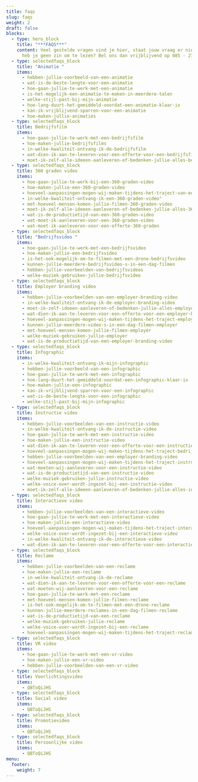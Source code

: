 ```yaml
---
title: faqs
slug: faqs
weight: 2
draft: false
blocks:
  - type: hero_block
    title: "***FAQS***"
    content: Veel gestelde vragen vind je hier, staat jouw vraag er niet tussen, of
      heb je geen zin om te lezen? Bel ons dan vrijblijvend op 085 - 273 8331.
  - type: selectedfaqs_block
    title: "Animatie "
    items:
      - hebben-jullie-voorbeeld-van-een-animatie
      - wat-is-de-beste-lengte-voor-een-animatie
      - hoe-gaan-jullie-te-werk-met-een-animatie
      - is-het-mogelijk-een-animatie-te-maken-in-meerdere-talen
      - welke-stijl-past-bij-mijn-animatie
      - hoe-lang-duurt-het-gemiddeld-voordat-een-animatie-klaar-is
      - kan-ik-vrijblijvend-sparren-voor-een-animatie
      - hoe-maken-jullie-animaties
  - type: selectedfaqs_block
    title: Bedrijfsfilm
    items:
      - hoe-gaan-jullie-te-werk-met-een-bedrijfsfilm
      - hoe-maken-jullie-bedrijfsfilms
      - in-welke-kwaliteit-ontvang-ik-de-bedrijfsfilm
      - wat-dien-ik-aan-te-leveren-voor-een-offerte-voor-een-bedrijfsfilm
      - moet-ik-zelf-alle-ideeen-aanleveren-of-bedenken-jullie-alles-bedrijfslim
  - type: selectedfaqs_block
    title: 360 graden video
    items:
      - hoe-gaan-jullie-te-werk-bij-een-360-graden-video
      - hoe-maken-jullie-een-360-graden-video
      - hoeveel-aanpassingen-mogen-wij-maken-tijdens-het-traject-van-een-360-graden-video
      - in-welke-kwaliteit-ontvang-ik-een-360-graden-video"
      - met-hoeveel-mensen-komen-jullie-filmen-360-graden-video
      - moet-ik-zelf-alle-ideeen-aanleveren-of-bedenken-jullie-alles-360-graden
      - wat-is-de-productietijd-van-een-360-graden-video
      - wat-moet-ik-aanleveren-voor-een-360-graden-video
      - wat-moet-ik-aanleveren-voor-een-offerte-360-graden
  - type: selectedfaqs_block
    title: "Bedrijfsvideo "
    items:
      - hoe-gaan-jullie-te-werk-met-een-bedrijfsvideo
      - hoe-maken-jullie-een-bedrijfsvideo
      - is-het-ook-mogelijk-om-te-filmen-met-een-drone-bedrijfsvideo
      - kunnen-jullie-meerdere-bedrijfsvideo-s-in-een-dag-filmen
      - hebben-jullie-voorbeelden-van-bedrijfsvideos
      - welke-muziek-gebruiken-jullie-bedrijfsvideo
  - type: selectedfaqs_block
    title: Employer branding video
    items:
      - hebben-jullie-voorbeelden-van-een-employer-branding-video
      - in-welke-kwaliteit-ontvang-ik-de-employer-branding-video
      - moet-ik-zelf-ideeen-aanleveren-of-bedenken-jullie-alles-employer
      - wat-dien-ik-aan-te-leveren-voor-een-offerte-voor-een-employer-branding-video
      - hoeveel-aanpassingen-mogen-wij-maken-tijdens-het-traject-employer
      - kunnen-jullie-meerdere-video-s-in-een-dag-filmen-employer
      - met-hoeveel-mensen-komen-jullie-filmen-employer
      - welke-muziek-gebruiken-jullie-employer
      - wat-is-de-productietijd-van-een-employer-branding-video
  - type: selectedfaqs_block
    title: Infographic
    items:
      - in-welke-kwaliteit-ontvang-ik-mijn-infographic
      - hebben-jullie-voorbeeld-van-een-infographic
      - hoe-gaan-jullie-te-werk-met-een-infographic
      - hoe-lang-duurt-het-gemiddeld-voordat-een-infographic-klaar-is
      - hoe-maken-jullie-een-infographic
      - kan-ik-vrijblijvend-sparren-voor-een-infographic
      - wat-is-de-beste-lengte-voor-een-infographic
      - welke-stijl-past-bij-mijn-infographic
  - type: selectedfaqs_block
    title: Instructie video
    items:
      - hebben-jullie-voorbeelden-van-een-instructie-video
      - in-welke-kwaliteit-ontvang-ik-de-instructie-video
      - hoe-gaan-jullie-te-werk-met-een-instructie-video
      - hoe-maken-jullie-een-instructie-video
      - wat-dien-ik-aan-te-leveren-voor-een-offerte-voor-een-instructie-video
      - hoeveel-aanpassingen-mogen-wij-maken-tijdens-het-traject-bedrijfsvideo
      - hebben-jullie-voorbeelden-van-een-employer-branding-video
      - hoeveel-aanpassingen-mogen-wij-maken-tijdens-het-traject-instructie-video
      - wat-moeten-wij-aanleveren-voor-een-instructie-video
      - wat-is-de-productietijd-van-een-instructie-video
      - welke-muziek-gebruiken-jullie-instructie-video
      - welke-voice-over-wordt-ingezet-bij-een-instructie-video
      - moet-ik-zelf-alle-ideeen-aanleveren-of-bedenken-jullie-alles-instructie-video
  - type: selectedfaqs_block
    title: Interactieve video
    items:
      - hebben-jullie-voorbeelden-van-een-interactieve-video
      - hoe-gaan-jullie-te-werk-met-een-interactieve-video
      - hoe-maken-jullie-een-interactieve-video
      - hoeveel-aanpassingen-mogen-wij-maken-tijdens-het-traject-interactieve-video
      - welke-voice-over-wordt-ingezet-bij-een-interactieve-video
      - in-welke-kwaliteit-ontvang-ik-de-interactieve-video
      - wat-dien-ik-aan-te-leveren-voor-een-offerte-voor-een-interactieve-video
  - type: selectedfaqs_block
    title: Reclame
    items:
      - hebben-jullie-voorbeelden-van-een-reclame
      - hoe-maken-jullie-een-reclame
      - in-welke-kwaliteit-ontvang-ik-de-reclame
      - wat-dien-ik-aan-te-leveren-voor-een-offerte-voor-een-reclame
      - wat-moeten-wij-aanleveren-voor-een-reclame
      - hoe-gaan-jullie-te-werk-met-een-reclame
      - met-hoeveel-mensen-komen-jullie-filmen-reclame
      - is-het-ook-mogelijk-om-te-filmen-met-een-drone-reclame
      - kunnen-jullie-meerdere-reclames-in-een-dag-filmen-reclame
      - wat-is-de-productietijd-van-een-reclame
      - welke-muziek-gebruiken-jullie-reclame
      - welke-voice-over-wordt-ingezet-bij-een-reclame
      - hoeveel-aanpassingen-mogen-wij-maken-tijdens-het-traject-reclame
  - type: selectedfaqs_block
    title: VR video
    items:
      - hoe-gaan-jullie-te-werk-met-een-vr-video
      - hoe-maken-jullie-een-vr-video
      - hebben-jullie-voorbeelden-van-een-vr-video
  - type: selectedfaqs_block
    title: Voorlichtingsvideo
    items:
      - QBToQiJHS
  - type: selectedfaqs_block
    title: Social video
    items:
      - QBToQiJHS
  - type: selectedfaqs_block
    title: Promotievideo
    items:
      - QBToQiJHS
  - type: selectedfaqs_block
    title: Persoonlijke video
    items:
      - QBToQiJHS
menu:
  footer:
    weight: 7
---
```

